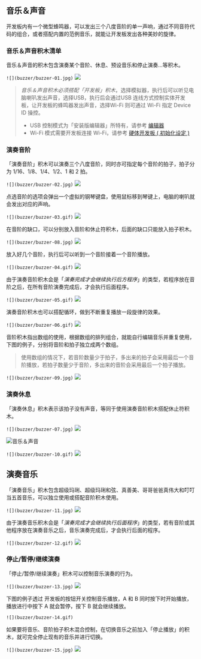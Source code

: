 ## 音乐＆声音

开发板内有一个微型蜂鸣器，可以发出三个八度音阶的单一声响，通过不同音符代码的组合，或者搭配内置的范例音乐，就能让开发板发出各种美妙的旋律。

### 音乐＆声音积木清单

音乐＆声音的积木包含演奏某个音阶、休息、预设音乐和停止演奏...等积木。

```![](buzzer/buzzer-01.jpg)```
![](buzzer/upload_d81f8c3e1d6daeb5fc4f33be0b754585.png)


> *音乐＆声音积木必须搭配「开发板」积木*，选择模拟器，执行后可以听见电脑喇叭发出声音，选择USB，执行后会通过USB 连线方式控制实体开发板，让开发板的蜂鸣器发出声音，选择Wi-Fi 则可通过 Wi-Fi 指定 Device ID 操控。
> - USB 控制模式为「安装版编辑器」所特有，请参考 [编辑器](../index.html#software)
> - Wi-Fi 模式需要开发板连接 Wi-Fi，请参考 [硬体开发板 ( 初始化设定 )](../info/setup.html)

### 演奏音阶

「演奏音阶」积木可以演奏三个八度音阶，同时亦可指定每个音阶的拍子，拍子分为 1/16、1/8、1/4、1/2、1 和 2 拍。

```![](buzzer/buzzer-02.jpg)```
![](buzzer/upload_c9fa8b5fa500b5fb755c1633c03bce49.jpg)


点选音阶的选项会弹出一个虚拟的钢琴键盘，使用鼠标移到琴键上，电脑的喇叭就会发出对应的声响。

```![](buzzer/buzzer-03.gif)```
![](buzzer/upload_46fe754af544df24c66e0910e7f2f19c.gif)

在音阶的缺口，可以分别放入音阶和休止符积木，后面的缺口只能放入拍子积木。

```![](buzzer/buzzer-08.jpg)```
![](buzzer/upload_027f5c26da138c9ce4971dd4532c8178.png)


放入好几个音阶，执行后可以听到一个音阶接着一个音阶播放。

```![](buzzer/buzzer-04.gif)```
![](buzzer/upload_2e3c85ed2d24bf38109c154dd60bd828.gif)


由于演奏音阶积木会是「*演奏完成才会继续执行后方程序*」的类型，若程序放在音阶之后，在所有音阶演奏完成后，才会执行后面程序。

```![](buzzer/buzzer-05.gif)```
![](buzzer/upload_92adfef7e8a7b2e550d142129807d807.gif)


演奏音阶积木也可以搭配循环，做到不断重复播放一段旋律的效果。

```![](buzzer/buzzer-06.gif)```
![](buzzer/upload_5f262a6ff6b57814d1c4f418f1425e17.gif)


音阶积木指出数组的使用，根据数组的排列组合，就能自行编辑音乐并重复使用，下图的例子，分别将音阶和拍子独立成两个数组。

> 使用数组的情况下，若音阶数量少于拍子，多出来的拍子会采用最后一个音阶播放，若拍子数量少于音阶，多出来的音阶会采用最后一个拍子播放。

```![](buzzer/buzzer-09.jpg)```
![](buzzer/upload_55969f257d9c76d8d2a7c66414e0c373.png)



### 演奏休息

「演奏休息」积木表示该拍子没有声音，等同于使用演奏音阶积木搭配休止符积木。

```![](buzzer/buzzer-07.jpg)```
![](buzzer/upload_553dd18457d0c23e596671b25ece4fc2.png)

![音乐＆声音](buzzer/upload_599ca13a4d02c7810f3c1b90a53530c2.gif)

```![](buzzer/buzzer-10.gif)```
![](buzzer/upload_599ca13a4d02c7810f3c1b90a53530c2.gif)


## 演奏音乐

「演奏音乐」积木包含超级玛琍、超级玛琍和弦、真善美、哥哥爸爸真伟大和叮叮当五首音乐，可以独立使用或搭配音阶积木使用。

```![](buzzer/buzzer-11.jpg)```
![](buzzer/upload_1a9af3f10689c6827d63128096f46e0d.png)


由于演奏音乐积木会是「*演奏完成才会继续执行后面程序*」的类型，若有音阶或其他程序放在演奏音乐之后，音乐演奏完成后，才会执行后面的程序。

```![](buzzer/buzzer-12.gif)```
![](buzzer/upload_03b4c735d2fcf7d21b04c430c96f3766.gif)


### 停止/暂停/继续演奏

「停止/暂停/继续演奏」积木可以控制音乐演奏的行为。

```![](buzzer/buzzer-13.jpg)```
![](buzzer/upload_1ab3917e21aed65cd39b6e0dfab6d380.png)

下图的例子透过 开发板的按钮开关控制音乐播放，A 和 B 同时按下时开始播放，播放进行中按下 A 就会暂停，按下 B 就会继续播放。

```![](buzzer/buzzer-14.gif)```

如果要将音乐、音阶拍子积木混合控制，在切换音乐之前加入「停止播放」的积木，就可完全停止现有的音乐并进行切换。

```![](buzzer/buzzer-15.jpg)```
![](buzzer/upload_ebad84f9b0d0904fe82e662ec2d62282.png)
